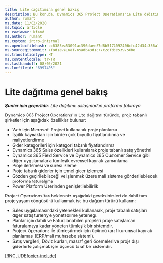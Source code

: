 ```yaml
---
title: Lite dağıtımına genel bakış
description: Bu konuda, Dynamics 365 Project Operations'ın Lite dağıtımı hakkında bilgiler sağlanmaktadır.
author: rumant
ms.date: 11/02/2020
ms.topic: article
ms.reviewer: kfend
ms.author: rumant
ms.custom: intro-internal
ms.openlocfilehash: bc6385ea53091ac396daee37d8b5174092406cfc42d34c356a112f665cd63456
ms.sourcegitcommit: 7f8d1e7a16af769adb43d1877c28fdce53975db8
ms.translationtype: HT
ms.contentlocale: tr-TR
ms.lasthandoff: 08/06/2021
ms.locfileid: "6997405"
---
```

# <a name="lite-deployment-overview"></a>Lite dağıtıma genel bakış

_**Şunlar için geçerlidir:** Lite dağıtımı: anlaşmadan proforma faturaya_

Dynamics 365 Project Operations'ın Lite dağıtımı türünde, proje tabanlı şirketler için aşağıdaki özellikler bulunur:

- Web için Microsoft Project kullanarak proje planlama
- İşçilik kaynakları için birden çok boyutlu fiyatlandırma ve maliyetlendirme
- Gider kategorileri için kategori tabanlı fiyatlandırma
- Dynamics 365 Sales özellikleri kullanılarak proje tabanlı satış yönetimi
- Dynamics 365 Field Service ve Dynamics 365 Customer Service gibi diğer uygulamalarla tümleşik evrensel kaynak zamanlama
- Proje ilerlemesi ve süresi izleme
- Proje tabanlı giderler için temel gider izlemesi
- Gözden geçirilebileceği ve işlenmek üzere mali sisteme gönderilebilecek proforma faturalama
- Power Platform Üzerinden genişletilebilirlik

Project Operations'tan bekleniniz aşağıdaki gereksinimleri de dahil tam proje yaşam döngüsünü kullanmak ise bu dağıtım türünü kullanın:

- Sales uygulamasındaki yetenekleri kullanarak, proje tabanlı satışları diğer satış türleriyle yönetebilme yeteneği.
- Planlar için dahili ve Faturalanabilen projeleri proje satışlardan faturalamaya kadar yöneten tümleşik bir sistemdir.
- Project Operations ile tümleştirmek için üçüncü taraf kurumsal kaynak planlaması (ERP/mali muhasebe sistemi).
- Satış vergileri, Döviz kurları, masraf geri ödemeleri ve proje dışı giderlerle çalışmak için üçüncü taraf bir sistemdir.


[!INCLUDE[footer-include](../includes/footer-banner.md)]